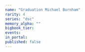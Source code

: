 ```yaml
---
name: "Graduation Michael Burnham"
rarity: 4
series: "dsc"
memory_alpha: ""
bigbook_tier:
events:
in_portal:
published: false
---
```

